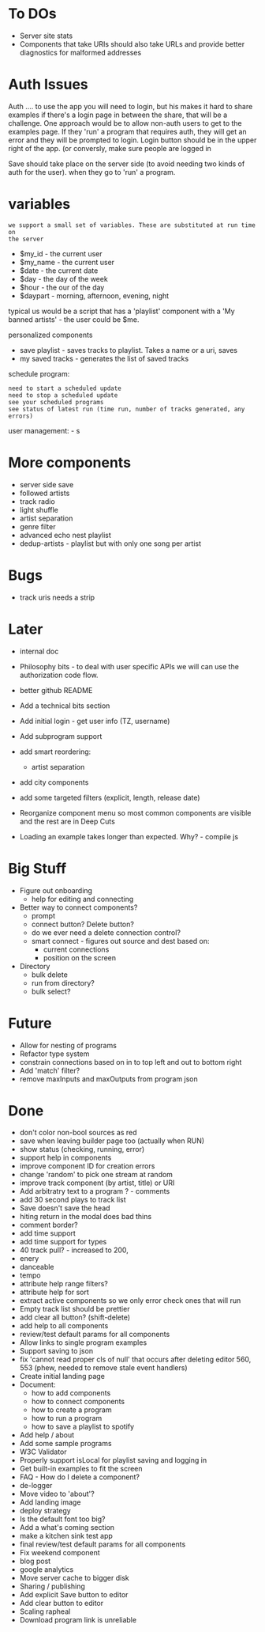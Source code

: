 To DOs
=======
  * Server site stats
  * Components that take URIs should also take URLs and provide better diagnostics for malformed addresses


Auth Issues
============
Auth .... to use the app you will need to login, but his makes it hard to share
examples if there's a login page in between the share, that will be a challenge.
One approach would be to allow non-auth users to get to the examples page. If
they 'run' a program that requires auth, they will get an error and they will be
prompted to login.  Login button should be in the upper right of the app. (or
conversly, make sure people are logged in

Save should take place on the server side (to avoid needing two kinds of auth
for the user).  when they go to 'run' a program.

variables
=========
    we support a small set of variables. These are substituted at run time on
    the server

  * $my\_id - the current user
  * $my\_name - the current user
  * $date - the current date
  * $day - the day of the week
  * $hour - the our of the day
  * $daypart - morning, afternoon, evening, night

typical us would be a script that has a 'playlist' component with a 'My banned
artists' - the user could be $me.

personalized components

   * save playlist - saves tracks to playlist. Takes a name or a uri, saves
   * my saved tracks - generates the list of saved tracks

schedule program:

    need to start a scheduled update
    need to stop a scheduled update
    see your scheduled programs
    see status of latest run (time run, number of tracks generated, any errors)


user management:
    - s


More components
================
  * server side save
  * followed artists
  * track radio
  * light shuffle
  * artist separation
  * genre filter
  * advanced echo nest playlist 
  * dedup-artists - playlist but with only one song per artist


Bugs
=====
  * track uris needs a strip
    

Later
=====
  * internal doc
  * Philosophy bits - to deal with user specific APIs we will can use the
    authorization code flow.
  * better github README
  * Add a technical bits section

  * Add initial login - get user info (TZ, username)
  * Add subprogram support
  * add smart reordering:
    - artist separation

  * add city components


  * add some targeted filters 
    (explicit, length, release date)
  * Reorganize component menu so most common components are visible and the rest
    are in Deep Cuts
  * Loading an example takes longer than expected. Why? - compile js


Big Stuff
==========
  * Figure out onboarding
    * help for editing and connecting
  * Better way to connect components?
    * prompt 
    * connect button? Delete button?
    * do we ever need a delete connection control?
    * smart connect - figures out source and dest based on:
        * current connections
        * position on the screen
  * Directory
      * bulk delete
      * run from directory?
      * bulk select?


Future
======
  * Allow for nesting of programs
  * Refactor type system
  * constrain connections based on in to top left and out to bottom right
  * Add 'match' filter?
  * remove maxInputs and maxOutputs from program json

Done
====
  * don't color non-bool sources as red
  * save when leaving builder page too (actually when RUN)
  * show status (checking, running, error)
  * support help in components
  * improve component ID for creation errors
  * change 'random' to pick one stream at random
  * improve track component (by artist, title) or URI
  * Add arbitratry text to a program ? - comments
  * add 30 second plays to track list
  * Save doesn't save the head
  * hiting return in the modal does bad thins
  * comment border?
  * add time support
  * add time support for types
  * 40 track pull? - increased to 200,
  * enery
  * danceable
  * tempo
  * attribute help range filters?
  * attribute help for sort 
  * extract active components so we only error check ones that will run
  * Empty track list should be prettier
  * add clear all button? (shift-delete)
  * add help to all components
  * review/test default params for all components
  * Allow links to single program examples
  * Support saving to json
  * fix 'cannot read proper cls of null' that occurs after deleting
    editor 560, 553 (phew, needed to remove stale event handlers)
  * Create initial landing page
  * Document:
    - how to add components
    - how to connect components
    - how to create a program
    - how to run a program
    - how to save a playlist to spotify
  * Add help / about
  * Add some sample programs
  * W3C Validator
  * Properly support isLocal for playlist saving and logging in
  * Get built-in examples to fit the screen
  * FAQ - How do I delete a component?
  * de-logger
  * Move video to 'about'?
  * Add landing image
  * deploy strategy
  * Is the default font too big?
  * Add a what's coming section
  * make a kitchen sink test app
  * final review/test default params for all components
  * Fix weekend component
  * blog post
  * google analytics
  * Move server cache to bigger disk
  * Sharing / publishing
  * Add explicit Save button to editor
  * Add clear button to editor
  * Scaling rapheal
  * Download program link is unreliable
